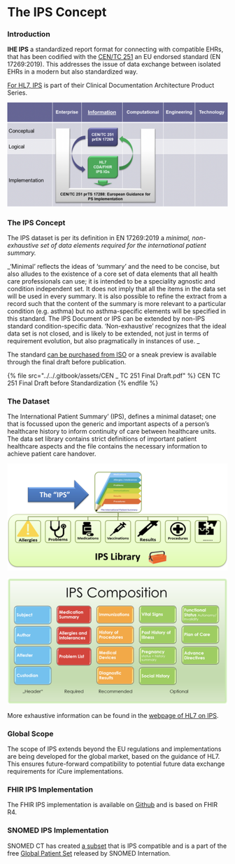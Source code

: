 # The IPS Concept

### Introduction

**IHE IPS** a standardized report format for connecting with compatible EHRs, that has been codified with the [CEN/TC 251](https://standards.cen.eu/dyn/www/f?p=204:110:0::::FSP\_PROJECT,FSP\_ORG\_ID:65797,6232\&cs=161C7CF4C93D84B07327805D4194C55BA) an EU endorsed standard (EN 17269:2019). This addresses the issue of data exchange between isolated EHRs in a modern but also standardized way.

[For HL7, IPS](http://www.hl7.org/implement/standards/product\_section.cfm?section=10) is part of their Clinical Documentation Architecture Product Series.

![IPS Standards in the HL7 SAIF Interoperability Matrix, source: HL7-IPS Project Page](<../../.gitbook/assets/image (29).png>)

### The IPS Concept

The IPS dataset is per its definition in EN 17269:2019 a _minimal, non-exhaustive set of data elements required for the international patient summary._

_‘Minimal’ reflects the ideas of ‘summary’ and the need to be concise, but also alludes to the existence of a core set of data elements that all health care professionals can use; it is intended to be a speciality agnostic and condition independent set. It does not imply that all the items in the data set will be used in every summary. It is also possible to refine the extract from a record such that the content of the summary is more relevant to a particular condition (e.g. asthma) but no asthma-specific elements will be specified in this standard. The IPS Document or IPS can be extended by non-IPS standard condition-specific data. ‘Non-exhaustive’ recognizes that the ideal data set is not closed, and is likely to be extended, not just in terms of requirement evolution, but also pragmatically in instances of use. _

The standard [can be purchased from ISO](https://www.iso.org/obp/ui/#iso:std:iso:27269:ed-1:v1:en) or a sneak preview is available through the final draft before publication.&#x20;

{% file src="../../.gitbook/assets/CEN _ TC 251 Final Draft.pdf" %}
CEN TC 251 Final Draft before Standardization
{% endfile %}

### The Dataset

The International Patient Summary’ (IPS), defines a minimal dataset; one that is focussed upon the generic and important aspects of a person’s healthcare history to inform continuity of care between healthcare units. The data set library contains strict definitions of important patient healthcare aspects and the file contains the necessary information to achieve patient care handover.

![source: HL7 ](<../../.gitbook/assets/image (17).png>)

![source: HL7](<../../.gitbook/assets/image (19).png>)

More exhaustive information can be found in the [webpage of HL7 on IPS](https://international-patient-summary.net/index.php?title=Main\_Page).

### Global Scope

The scope of IPS extends beyond the EU regulations and implementations are being developed for the global market, based on the guidance of HL7. This ensures future-forward compatibility to potential future data exchange requirements for iCure implementations.

### FHIR IPS Implementation

The FHIR IPS implementation is available on [Github](https://github.com/HL7/fhir-ips/) and is based on FHIR R4.

### SNOMED IPS Implementation

SNOMED CT has created [a subset](https://confluence.ihtsdotools.org/display/RMT/SNOMED+CT+International+Patient+Set+\(IPS\)+RF2+refset+package+Release+Notes+-+July+2020) that is IPS compatible and is a part of the free [Global Patient Set](https://www.snomed.org/snomed-international/learn-more/global-patient-set) released by SNOMED Internation.



